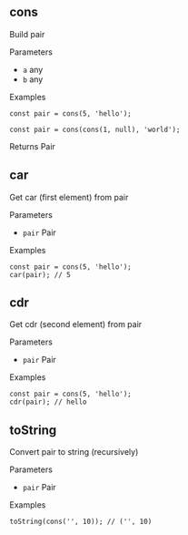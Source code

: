 cons
----

Build pair

Parameters

-   `a` any
-   `b` any

Examples

```
const pair = cons(5, 'hello');

```

```
const pair = cons(cons(1, null), 'world');

```

Returns Pair

car
---

Get car (first element) from pair

Parameters

-   `pair` Pair

Examples

```
const pair = cons(5, 'hello');
car(pair); // 5

```

cdr
---

Get cdr (second element) from pair

Parameters

-   `pair` Pair

Examples

```
const pair = cons(5, 'hello');
cdr(pair); // hello

```

toString
--------

Convert pair to string (recursively)

Parameters

-   `pair` Pair

Examples

```
toString(cons('', 10)); // ('', 10)
```